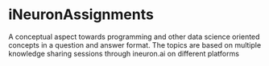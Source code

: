 # iNeuronAssignments
A conceptual aspect towards programming and other data science oriented concepts in a question and answer format. 
The topics are based on multiple knowledge sharing sessions through ineuron.ai on different platforms

